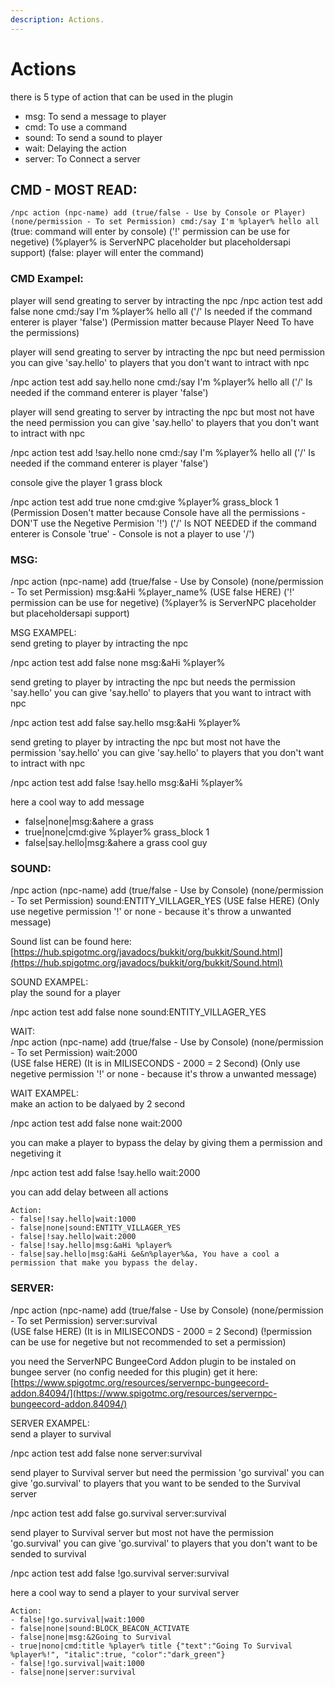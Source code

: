 ```yaml
---
description: Actions.
---
```


# Actions

there is 5 type of action that can be used in the plugin

* msg: To send a message to player
* cmd: To use a command
* sound: To send a sound to player
* wait: Delaying the action
* server: To Connect a server

## CMD - MOST READ:

`/npc action (npc-name) add (true/false - Use by Console or Player) (none/permission - To set Permission) cmd:/say I'm %player% hello all` \(true: command will enter by console\) \('!' permission can be use for negetive\) \(%player% is ServerNPC placeholder but placeholdersapi support\) \(false: player will enter the command\)

### CMD Exampel:

player will send greating to server by intracting the npc /npc action test add false none cmd:/say I'm %player% hello all \('/' Is needed if the command enterer is player 'false'\) \(Permission matter because Player Need To have the permissions\)

player will send greating to server by intracting the npc but need permission you can give 'say.hello' to players that you don't want to intract with npc

/npc action test add say.hello none cmd:/say I'm %player% hello all \('/' Is needed if the command enterer is player 'false'\)

player will send greating to server by intracting the npc but most not have the need permission you can give 'say.hello' to players that you don't want to intract with npc

/npc action test add !say.hello none cmd:/say I'm %player% hello all \('/' Is needed if the command enterer is player 'false'\)

console give the player 1 grass block

/npc action test add true none cmd:give %player% grass\_block 1 \(Permission Dosen't matter because Console have all the permissions - DON'T use the Negetive Permision '!'\) \('/' Is NOT NEEDED if the command enterer is Console 'true' - Console is not a player to use '/'\)

### MSG:

/npc action \(npc-name\) add \(true/false - Use by Console\) \(none/permission - To set Permission\) msg:&aHi %player\_name% \(USE false HERE\) \('!' permission can be use for negetive\) \(%player% is ServerNPC placeholder but placeholdersapi support\)

MSG EXAMPEL:  
send greting to player by intracting the npc

/npc action test add false none msg:&aHi %player%

send greting to player by intracting the npc but needs the permission 'say.hello' you can give 'say.hello' to players that you want to intract with npc

/npc action test add false say.hello msg:&aHi %player%

send greting to player by intracting the npc but most not have the permission 'say.hello' you can give 'say.hello' to players that you don't want to intract with npc

/npc action test add false !say.hello msg:&aHi %player%

here a cool way to add message

* false\|none\|msg:&ahere a grass
* true\|none\|cmd:give %player% grass\_block 1
* false\|say.hello\|msg:&ahere a grass cool guy

### SOUND:

/npc action \(npc-name\) add \(true/false - Use by Console\) \(none/permission - To set Permission\) sound:ENTITY\_VILLAGER\_YES \(USE false HERE\) \(Only use negetive permission '!' or none - because it's throw a unwanted message\)

Sound list can be found here: [https://hub.spigotmc.org/javadocs/bukkit/org/bukkit/Sound.html](https://hub.spigotmc.org/javadocs/bukkit/org/bukkit/Sound.html)

SOUND EXAMPEL:  
play the sound for a player

/npc action test add false none sound:ENTITY\_VILLAGER\_YES

WAIT:  
/npc action \(npc-name\) add \(true/false - Use by Console\) \(none/permission - To set Permission\) wait:2000  
\(USE false HERE\) \(It is in MILISECONDS - 2000 = 2 Second\) \(Only use negetive permission '!' or none - because it's throw a unwanted message\)

WAIT EXAMPEL:  
make an action to be dalyaed by 2 second

/npc action test add false none wait:2000

you can make a player to bypass the delay by giving them a permission and negetiving it

/npc action test add false !say.hello wait:2000

you can add delay between all actions

```text
Action:
- false|!say.hello|wait:1000
- false|none|sound:ENTITY_VILLAGER_YES
- false|!say.hello|wait:2000
- false|!say.hello|msg:&aHi %player%
- false|say.hello|msg:&aHi &e&n%player%&a, You have a cool a permission that make you bypass the delay.
```

### SERVER:

/npc action \(npc-name\) add \(true/false - Use by Console\) \(none/permission - To set Permission\) server:survival  
\(USE false HERE\) \(It is in MILISECONDS - 2000 = 2 Second\) \(!permission can be use for negetive but not recommended to set a permission\)

you need the ServerNPC BungeeCord Addon plugin to be instaled on bungee server \(no config needed for this plugin\) get it here: [https://www.spigotmc.org/resources/servernpc-bungeecord-addon.84094/](https://www.spigotmc.org/resources/servernpc-bungeecord-addon.84094/)

SERVER EXAMPEL:  
send a player to survival

/npc action test add false none server:survival

send player to Survival server but need the permission 'go survival' you can give 'go.survival' to players that you want to be sended to the Survival server

/npc action test add false go.survival server:survival

send player to Survival server but most not have the permission 'go.survival' you can give 'go.survival' to players that you don't want to be sended to survival

/npc action test add false !go.survival server:survival

here a cool way to send a player to your survival server

```text
Action:
- false|!go.survival|wait:1000
- false|none|sound:BLOCK_BEACON_ACTIVATE
- false|none|msg:&2Going to Survival
- true|nono|cmd:title %player% title {"text":"Going To Survival %player%!", "italic":true, "color":"dark_green"}
- false|!go.survival|wait:1000
- false|none|server:survival
```

